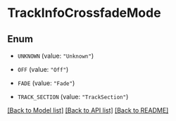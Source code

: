 # TrackInfoCrossfadeMode

## Enum


* `UNKNOWN` (value: `"Unknown"`)

* `OFF` (value: `"Off"`)

* `FADE` (value: `"Fade"`)

* `TRACK_SECTION` (value: `"TrackSection"`)


[[Back to Model list]](../README.md#documentation-for-models) [[Back to API list]](../README.md#documentation-for-api-endpoints) [[Back to README]](../README.md)


